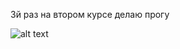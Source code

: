 3й раз на втором курсе делаю прогу

![alt text](https://sun4-12.userapi.com/impg/-rwk6CH-wVIny8o7VmPwVPSVzRJ8u_TNy6YUgw/9SU-1HfuH4Q.jpg?size=1080x607&quality=96&sign=a59857883e18873124db1feb63733144&type=album)
